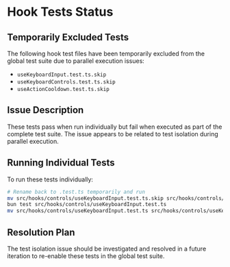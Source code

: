 # Hook Tests Status

## Temporarily Excluded Tests

The following hook test files have been temporarily excluded from the global test suite due to parallel execution issues:

- `useKeyboardInput.test.ts.skip`
- `useKeyboardControls.test.ts.skip`  
- `useActionCooldown.test.ts.skip`

## Issue Description

These tests pass when run individually but fail when executed as part of the complete test suite. The issue appears to be related to test isolation during parallel execution.

## Running Individual Tests

To run these tests individually:

```bash
# Rename back to .test.ts temporarily and run
mv src/hooks/controls/useKeyboardInput.test.ts.skip src/hooks/controls/useKeyboardInput.test.ts
bun test src/hooks/controls/useKeyboardInput.test.ts
mv src/hooks/controls/useKeyboardInput.test.ts src/hooks/controls/useKeyboardInput.test.ts.skip
```

## Resolution Plan

The test isolation issue should be investigated and resolved in a future iteration to re-enable these tests in the global test suite.